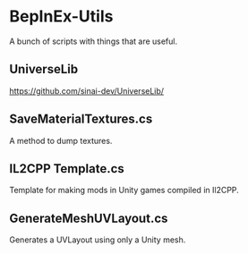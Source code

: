 # BepInEx-Utils
A bunch of scripts with things that are useful.

## UniverseLib
https://github.com/sinai-dev/UniverseLib/

## SaveMaterialTextures.cs
A method to dump textures.

## IL2CPP Template.cs
Template for making mods in Unity games compiled in Il2CPP.

## GenerateMeshUVLayout.cs
Generates a UVLayout using only a Unity mesh.
